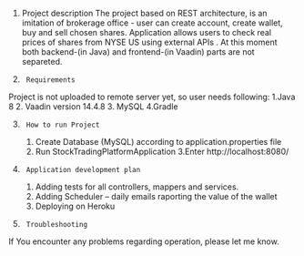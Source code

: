 1.	Project description
The project  based on REST architecture, is an imitation of brokerage office  -  user can create account, create wallet, buy and sell chosen shares. 
Application allows users to check real prices of shares from NYSE US using external APIs . 
At this moment both backend-(in Java) and frontend-(in Vaadin) parts are not separeted.

2.      Requirements
Project is not uploaded to remote server yet, so user  needs   following:
     1.Java 8
     2. Vaadin version 14.4.8
     3. MySQL
     4.Gradle

3.      How to run Project
     1. Create Database (MySQL) according to application.properties file
     2. Run StockTradingPlatformApplication
     3.Enter  http://localhost:8080/

4.      Application development plan
     1. Adding tests for all controllers, mappers and services.
     2. Adding Scheduler – daily emails raporting the value of the wallet 
     3. Deploying on Heroku 

5.      Troubleshooting
If You encounter any problems regarding operation, please let me know.
